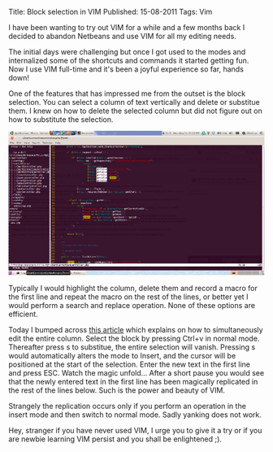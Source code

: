 Title: Block selection in VIM
Published: 15-08-2011
Tags: Vim

I have been wanting to try out VIM for a while and a few months back I decided
to abandon Netbeans and use VIM for all my editing needs.

The initial days were challenging but once I got used to the modes and
internalized some of the shortcuts and commands it started getting fun. Now I
use VIM full-time and it's been a joyful experience so far, hands down!

One of the features that has impressed me from the outset is the block
selection. You can select a column of text vertically and delete or substitue
them. I knew on how to delete the selected column but did not figure out on how
to substitute the selection.

<more/>

![Block selection](/static/bffd5-screenshot-scaled1000.png)

Typically I would highlight the column, delete them and record a macro for the
first line and repeat the macro on the rest of the lines, or better yet I would
perform a search and replace operation. None of these options are efficient.

Today I bumped across
[this article](http://mohtasham.info/article/block-selecting-killer-feature-vim/)
which explains on how to simultaneously edit
the entire column. Select the block by pressing Ctrl+v in normal mode.
Thereafter press s to substitue, the entire selection will vanish. Pressing s
would automatically alters the mode to Insert, and the cursor will be
positioned at the start of the selection. Enter the new text in the first line
and press ESC. Watch the magic unfold... After a short pause you would see that
the newly entered text in the first line has been magically replicated in the
rest of the lines below. Such is the power and beauty of VIM.

Strangely the replication occurs only if you perform an operation in the insert
mode and then switch to normal mode. Sadly yanking does not work.

Hey, stranger if you have never used VIM, I urge you to give it a try or if you
are newbie learning VIM persist and you shall be enlightened ;).
